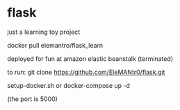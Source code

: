 # flask
just a learning toy project

docker pull elemantro/flask_learn

deployed for fun at amazon elastic beanstalk (terminated)

to run:
git clone https://github.com/EleMANtr0/flask.git

setup-docker.sh  or docker-compose up -d

(the port is 5000)
